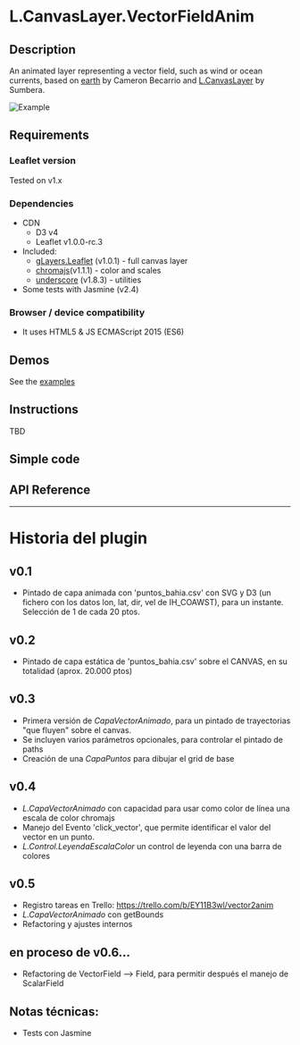 # L.CanvasLayer.VectorFieldAnim

## Description
An animated layer representing a vector field, such as wind or ocean currents, based on [earth](https://github.com/cambecc/earth) by Cameron Becarrio and [L.CanvasLayer](https://github.com/Sumbera/gLayers.Leaflet) by Sumbera.

![Example](https://url-to-image.png "Example")


## Requirements
### Leaflet version
Tested on v1.x

### Dependencies
- CDN
    * D3 v4
    * Leaflet v1.0.0-rc.3
- Included: 
    * [gLayers.Leaflet](https://github.com/Sumbera/gLayers.Leaflet) (v1.0.1) - full canvas layer
    * [chromajs](https://github.com/gka/chroma.js)(v1.1.1) - color and scales
    * [underscore](http://underscorejs.org/) (v1.8.3) - utilities
- Some tests with Jasmine (v2.4)

### Browser / device compatibility
- It uses HTML5 & JS ECMAScript 2015 (ES6)




## Demos
See the [examples](https://todo-somesamples.html)



## Instructions
TBD


## Simple code



## API Reference

* * * 

# Historia del plugin

## v0.1
- Pintado de capa animada con 'puntos_bahia.csv' con SVG y D3 (un fichero con los datos lon, lat, dir, vel de IH_COAWST), para un instante. Selección de 1 de cada 20 ptos.

## v0.2
- Pintado de capa estática de 'puntos_bahia.csv' sobre el CANVAS, en su totalidad (aprox. 20.000 ptos)

## v0.3
- Primera versión de *CapaVectorAnimado*, para un pintado de trayectorias "que fluyen" sobre el canvas.
- Se incluyen varios parámetros opcionales, para controlar el pintado de paths
- Creación de una *CapaPuntos* para dibujar el grid de base

## v0.4
- *L.CapaVectorAnimado* con capacidad para usar como color de línea una escala de color chromajs
- Manejo del Evento 'click_vector', que permite identificar el valor del vector en un punto.
- *L.Control.LeyendaEscalaColor* un control de leyenda con una barra de colores

## v0.5
- Registro tareas en Trello: https://trello.com/b/EY11B3wl/vector2anim
- *L.CapaVectorAnimado* con getBounds
- Refactoring y ajustes internos

## en proceso de v0.6...
- Refactoring de VectorField --> Field, para permitir después el manejo de ScalarField

## Notas técnicas:

- Tests con Jasmine 


